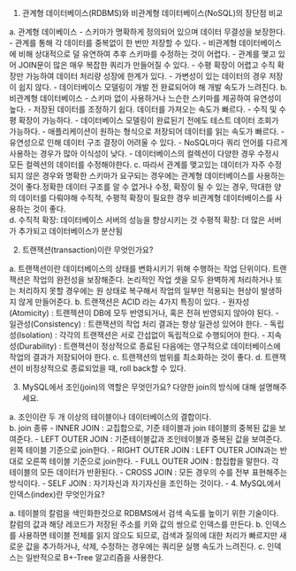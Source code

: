 1. 관계형 데이터베이스(RDBMS)와 비관계형 데이터베이스(NoSQL)의 장단점 비교

a. 관계형 데이베이스
    - 스키마가 명확하게 정의되어 있으며 데이터 무결성을 보장한다. 
    - 관계를 통해 각 데이터를 중복없이 한 번만 저장할 수 있다. 
    - 비관계형 데이터베이스에 비해 상대적으로 덜 유연하여 추후 스키마를 수정하는 것이 어렵다.
    - 관계를 맺고 있어 JOIN문이 많은 매우 복잡한 쿼리가 만들어질 수 있다. 
    - 수평 확장이 어렵고 수직 확장만 가능하여 데이터 처리량 성장에 한계가 있다. 
    - 가변성이 있는 데이터의 경우 저장이 쉽지 않다. 
    - 데이터베이스 모델링이 개발 전 완료되어야 해 개발 속도가 느려진다.
b. 비관계형 데이터베이스
    - 스키마 없이 사용하거나 느슨한 스키마를 제공하여 유연성이 높다. 
    - 저장된 데이터를 조정하기 쉽다. 데이터를 가져오는 속도가 빠르다. 
    - 수직 및 수평 확장이 가능하다. 
    - 데이터베이스 모델링이 완료된기 전에도 테스트 데이터 조회가 가능하다. 
    - 애플리케이션이 원하는 형식으로 저장되어 데이터를 읽는 속도가 빠르다. 
    - 유연성으로 인해 데이터 구조 결정이 어려울 수 있다.
    - NoSQL마다 쿼리 언어를 다르게 사용하는 경우가 많아 이식성이 낮다. 
    - 데이터베이스의 컬렉션이 다양한 경우 수정시 모든 컬렉션의 데이터를 수정해야한다. 
c. 따라서 관계를 맺고있는 데이터가 자주 수정되지 않은 경우와 명확한 스키마가 요구되는 경우에는 관계형 데이터베이스를    사용하는 것이 좋다.정확한 데이터 구조를 알 수 없거나 수정, 확장이 될 수 있는 경우, 막대한 양의 데이터를 다뤄야해    수직적, 수평적 확장이 필요한 경우 비관계형 데이터베이스를 사용하는 것이 좋다.   
d. 수직적 확장: 데이터베이스 서버의 성능을 향상시키는 것 
   수평적 확장: 더 많은 서버가 추가되고 데이터베이스가 분산됨

2. 트랜잭션(transaction)이란 무엇인가요?

a. 트랜잭션이란 데이터베이스의 상태를 변화시키기 위해 수행하는 작업 단위이다. 트랜잭션은 작업의 완전성을 보장해준다. 논리적인 작업 셋을 모두 완벽하게 처리하거나 또는 처리하지 못할 경우에는 원 상태로 복구해서 작업의 일부만 적용되는 현상이 발생하지 않게 만들어준다. 
b. 트랜잭션은 ACID 라는 4가지 특징이 있다.
    - 원자성 (Atomicity)  : 트랜젝션이 DB에 모두 반영되거나, 혹은 전혀 반영되지 않아야 된다.
    - 일관성(Consistency) : 트랜잭션의 작업 처리 결과는 항상 일관성 있어야 한다.
    - 독립성(Isolation) : 각각의 트랜잭션은 서로 간섭없이 독립적으로 수행되어야 한다.
    - 지속성(Durability) : 트랜잭션이 정상적으로 종료된 다음에는 영구적으로 데이터베이스에 작업의 결과가 저장되어야 한다.
c. 트랜잭션의 범위를 최소화하는 것이 좋다.
d. 트랜잭션이 비정상적으로 종료되었을 때, roll back할 수 있다.

3. MySQL에서 조인(join)의 역할은 무엇인가요? 다양한 join의 방식에 대해 설명해주세요.

a. 조인이란 두 개 이상의 테이블이나 데이터베이스의 결합이다.  
b. join 종류
    - INNER JOIN : 교집합으로, 기준 테이블과 join 테이블의 중복된 값을 보여준다.
    - LEFT OUTER JOIN : 기준테이블값과 조인테이블과 중복된 값을 보여준다. 왼쪽 테이블 기준으로 join한다.
    - RIGHT OUTER JOIN : LEFT OUTER JOIN과는 반대로 오른쪽 테이블 기준으로 join한다.
    - FULL OUTER JOIN : 합집합을 말한다. 각 테이블의 모든 데이터가 반환된다.
    - CROSS JOIN : 모든 경우의 수를 전부 표현해주는 방식이다.
    - SELF JOIN : 자기자신과 자기자신을 조인하는 것이다.
    - 
4. MySQL에서 인덱스(index)란 무엇인가요?

a. 테이블의 칼럼을 색인화한것으로 RDBMS에서 검색 속도를 높이기 위한 기술이다. 칼럼의 값과 해당 레코드가 저장된 주소를 키와 값의 쌍으로 인덱스를 만든다.
b. 인덱스를 사용하면 테이블 전체를 읽지 않으도 되므로, 검색과 질의에 대한 처리가 빠르지만 새로운 값을 추가하거나, 삭제, 수정하는 경우에는 쿼리문 실행 속도가 느려진다. 
c. 인덱스는 일반적으로 B+-Tree 알고리즘을 사용한다.
